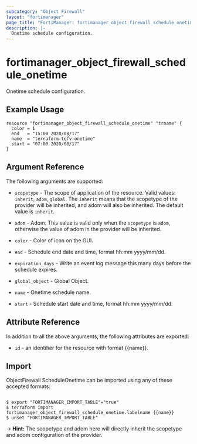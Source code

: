 ```yaml
---
subcategory: "Object Firewall"
layout: "fortimanager"
page_title: "FortiManager: fortimanager_object_firewall_schedule_onetime"
description: |-
  Onetime schedule configuration.
---
```


# fortimanager_object_firewall_schedule_onetime
Onetime schedule configuration.

## Example Usage

```hcl
resource "fortimanager_object_firewall_schedule_onetime" "trname" {
  color = 1
  end   = "15:00 2020/08/17"
  name  = "terraform-tefv-onetime"
  start = "07:00 2020/08/17"
}
```

## Argument Reference


The following arguments are supported:

* `scopetype` - The scope of application of the resource. Valid values: `inherit`, `adom`, `global`. The `inherit` means that the scopetype of the provider will be inherited, and adom will also be inherited. The default value is `inherit`.
* `adom` - Adom. This value is valid only when the `scopetype` is `adom`, otherwise the value of adom in the provider will be inherited.

* `color` - Color of icon on the GUI.
* `end` - Schedule end date and time, format hh:mm yyyy/mm/dd.
* `expiration_days` - Write an event log message this many days before the schedule expires.
* `global_object` - Global Object.
* `name` - Onetime schedule name.
* `start` - Schedule start date and time, format hh:mm yyyy/mm/dd.


## Attribute Reference

In addition to all the above arguments, the following attributes are exported:
* `id` - an identifier for the resource with format {{name}}.

## Import

ObjectFirewall ScheduleOnetime can be imported using any of these accepted formats:
```

$ export "FORTIMANAGER_IMPORT_TABLE"="true"
$ terraform import fortimanager_object_firewall_schedule_onetime.labelname {{name}}
$ unset "FORTIMANAGER_IMPORT_TABLE"
```
-> **Hint:** The scopetype and adom here will directly inherit the scopetype and adom configuration of the provider.
